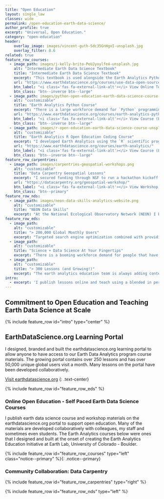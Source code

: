 ```yaml
---
title: "Open Education"
layout: single_law
classes: wide
permalink: /open-education-earth-data-science/
author_profile: true
excerpt: "Universal, Open Education."
category: "open-education"
header:
    overlay_image: images/vincent-guth-Sdc35GnHgvI-unsplash.jpg
    overlay_filter: 0.6
related: true
feature_row_courses:
  - image_path: images/j-kelly-brito-PeUJyoylfe4-unsplash.jpg
    alt: "Intermediate Earth Data Science Textbook"
    title: "Intermediate Earth Data Science Textbook"
    excerpt: "This textbook is used alongside the Earth Analytics Python course. It contains over 100 lessons that teach `Python` lessons on topics including remote sensing imagery, using APIs to get data, working with social media data and using lidar to understand vegetation health."
    url: "https://www.earthdatascience.org/courses/use-data-open-source-python/"
    btn_label: "<i class='fas fa-external-link-alt'></i> View Online Textbook (EarthDataScience.org)"
    btn_class: "btn--inverse btn--large"
  - image_path: images/python-open-education-earth-data-science-course-unsplash.png
    alt: "customizable"
    title: "Earth Analytics Python Course"
    excerpt: "There is a large workforce demand for `Python` programming skills given it is one of the most commonly used programming languages. In the course you will find the readings and assignments associated with the course which covers `Python` lessons on earth and environmental data science topics. The course is the second of 3 in the Earth Analytics Professional Graduate Certificate."
    url: "https://www.earthdatascience.org/courses/earth-analytics-python/"
    btn_label: "<i class='fas fa-external-link-alt'></i> View Course (EarthDataScience.org)"
    btn_class: "btn--inverse btn--large"
  - image_path: images/r-open-education-earth-data-science-course-unsplash.png
    alt: "customizable"
    title: "Earth Analytics R Open Education Coding Course"
    excerpt: "I developed Earth Analytics using the `R` scientific programming language course during my first year at CU-Boulder. It was a test to see what happened when I placed an entire course online. After optimizing the course for search engine visibility (SEO) the course was discovered and people began working through it."
    url: "https://www.earthdatascience.org/courses/earth-analytics/"
    btn_label: "<i class='fas fa-external-link-alt'></i> View Course (EarthDataScience.org)"
    btn_class: "btn--inverse btn--large"
feature_row_carpentries:
  - image_path: images/carpentries-geospatial-workshops.png
    alt: "customizable"
    title: "Data Carpentry Geospatial Lessons"
    excerpt: "I secured funding through NSF to run a hackathon kickoff to develop a new Carpentries (Data Carpentry) open geospatial data in `R` 2-day workshop. These lessons utilized data from the National Ecological Observatory Network (NEON) sites. After several years of development at NEON, the lessons are now in the hands of an active and engaged Carpentry community to be taught by instructors across the globe and have been formally published by the Carpentries. "
    url: "https://datacarpentry.org/geospatial-workshop/"
    btn_label: "<i class='fas fa-external-link-alt'></i> View Workshop (datacarpentry.org)"
    btn_class: "btn--primary"
feature_row_nds:
  - image_path: images/neon-data-skills-analytics-website.png
    alt: "customizable"
    title: "NEON Data Skills"
    excerpt: "At the National Ecological Observatory Network (NEON) I built the NEON Data Skills program. NEON data skills scaled training that helps the community work with and use NEON data using an online, open education learning portal. When I left NEON, the data skills portal had 12-16,000 unique global users a month and was quickly growing. The portal has since been merged with larger neonscience website."
feature_row_eds:
  - image_path:
    alt: "customizable"
    title: "> 200,000 Global Monthly Users"
    excerpt: "Targeted search engine optimization combined with providing tutorials on in-demand skills has lead global website reach."
  - image_path:
    alt: "customizable"
    title: "Science + Data Science At Your Fingertips"
    excerpt: "There is a booming workforce demand for people that have both science and data science knowledge and skills. This intersection is what defines the earthdatascience.org portal."
  - image_path:
    alt: "customizable"
    title: "> 300 Lessons (and Growing!)"
    excerpt: "The earth analytics education team is always adding content to the portal! Check back often."
intro:
  - excerpt: 'I publish lessons online and teach using a blended in person and online approach to open doors for non traditional students who may not otherwise have access to learning earth data science.'
---
```


## Commitment to Open Education and Teaching Earth Data Science at Scale

{% include feature_row id="intro" type="center" %}


<div markdown="1" class="notice--primary">

## EarthDataScience.org Learning Portal

I designed, branded and built the earthdatascience.org learning portal to allow
anyone to have access to our Earth Data Analytics program course materials. The
growing portal contains over 250 lessons and has over 50,000 unique global users
visit a month. Many lessons on the portal have been developed collaboratively.

<a href="https://www.earthdatascience.org" target="_blank" class="btn btn--large btn--inverse"><i class="fas fa-external-link-alt"></i> Visit earthdatascience.org</a>
{: .text-center}

{% include feature_row id="feature_row_eds" %}

</div>


### Online Open Education - Self Paced Earth Data Science Courses

I publish earth data science course and workshop materials on the
earthdatascience.org portal to support open education. Many of the materials are
developed collaboratively with colleagues, my staff and sometimes even students.
The Earth Analytics courses below were ones that I designed and built
at the onset of creating the Earth Analytics Education Initiative at Earth Lab,
University of Colorado - Boulder.


{% include feature_row id="feature_row_courses" type="left" class="notice--primary" %}{: .notice--primary}

### Community Collaboration: Data Carpentry

{% include feature_row id="feature_row_carpentries" type="right" %}




{% include feature_row id="feature_row_nds" type="left" %}





<!--
<div markdown="1" class="notice--primary">
### Carpentries geospatial lessons

{% include figure image_path="/images/carpentries-geospatial-workshops.png" caption="caption here" alt="alt here" class="align-left" %}


</div> -->
